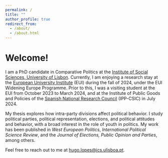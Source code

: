 ```yaml
---
permalink: /
title: ""
author_profile: true
redirect_from: 
  - /about/
  - /about.html
---
```


Welcome!
======

I am a PhD candidate in Comparative Politics at the [Institute of Social Sciences, University of Lisbon](https://www.ics.ulisboa.pt/). Currently, I am enjoying a research stay at the [European University Institute](https://www.eui.eu/en/academic-units/political-and-social-sciences) (EUI) during the fall of 2024, under the EUI Widening Europe Programme. Prior to this, I was a visiting student at the EUI from October 2023 to March 2024, and at the Institute of Public Goods and Policies of the [Spanish National Research Council](https://ipp.csic.es/en/about-ipp) (IPP-CSIC) in July 2024.

My thesis explores how intra-party divisions affect political behavior. I study political parties, political representation, elections, and political attitudes and behavior, with a broad interest in the role of youth in politics. My work has been published in <i>West European Politics</i>, <i>International Political Science Review</i>, and the <i>Journal of Elections, Public Opinion and Parties</i>, among others.

Feel free to reach out to me at [hugo.lopes@ics.ulisboa.pt](hugo.lopes@ics.ulisboa.pt).
